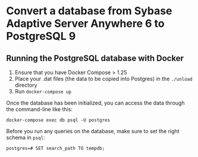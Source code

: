 # Convert a database from Sybase Adaptive Server Anywhere 6 to PostgreSQL 9

## Running the PostgreSQL database with Docker

1. Ensure that you have Docker Compose > 1.25
2. Place your .dat files (the data to be copied into Postgres) in the `./unload` directory
3. Run `docker-compose up`

Once the database has been initialized, you can access the data through the command-line like this:

```
docker-compose exec db psql -U postgres
```

Before you run any queries on the database, make sure to set the right schema in `psql`:

```
postgres=# SET search_path TO tempdb;
```
